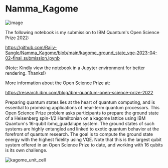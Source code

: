 # Namma_Kagome

![image](https://user-images.githubusercontent.com/49572619/232338611-48483658-0220-4203-8723-919250b1f3dc.png)

The following notebook is my submission to IBM Quantum's Open Science Prize 2022:

https://github.com/Rajiv-Sangle/Namma_Kagome/blob/main/kagome_ground_state_vqe-2023-04-02-final_submission.ipynb

(Note: Kindly view the notebook in a Jupyter environment for better rendering. Thanks!)

More information about the Open Science Prize at:

https://research.ibm.com/blog/ibm-quantum-open-science-prize-2022

Preparing quantum states lies at the heart of quantum computing, and is essential to promising applications of near-term quantum processors. This Open Science Prize problem asks participants to prepare the ground state of a Heisenberg spin-1/2 Hamiltonian on a kagome lattice using IBM Quantum's 16-qubit ibmq_guadalupe system. The ground states of such systems are highly entangled and linked to exotic quantum behavior at the forefront of quantum research. The goal is to compute the ground state energy with the highest fidelity using VQE. Note that this is the largest qubit system offered in an Open Science Prize to date, and working with 16 qubits is its own challenge.

![kagome_unit_cell](https://user-images.githubusercontent.com/49572619/232338962-fb5b0520-9a23-49ee-8234-61eaedaf9e3d.png)
